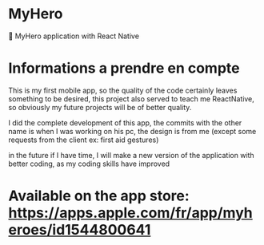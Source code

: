 # MyHero
👬 MyHero application with React Native

# Informations a prendre en compte

This is my first mobile app, so the quality of the code certainly leaves something to be desired, this project also served to teach me ReactNative, so obviously my future projects will be of better quality.

I did the complete development of this app, the commits with the other name is when I was working on his pc, the design is from me (except some requests from the client ex: first aid gestures)

in the future if I have time, I will make a new version of the application with better coding, as my coding skills have improved

# Available on the app store: https://apps.apple.com/fr/app/myheroes/id1544800641
